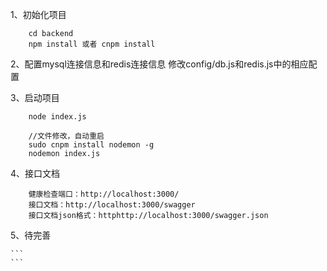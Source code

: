 1、初始化项目
```
    cd backend
    npm install 或者 cnpm install
```
2、配置mysql连接信息和redis连接信息
    修改config/db.js和redis.js中的相应配置

3、启动项目
```
    node index.js
    
    //文件修改，自动重启
    sudo cnpm install nodemon -g
    nodemon index.js
```
4、接口文档
```
    健康检查端口：http://localhost:3000/
    接口文档：http://localhost:3000/swagger
    接口文档json格式：httphttp://localhost:3000/swagger.json

```

5、待完善

    ```
    ```